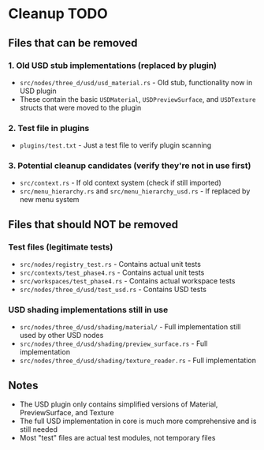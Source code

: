 # Cleanup TODO

## Files that can be removed

### 1. Old USD stub implementations (replaced by plugin)
- `src/nodes/three_d/usd/usd_material.rs` - Old stub, functionality now in USD plugin
- These contain the basic `USDMaterial`, `USDPreviewSurface`, and `USDTexture` structs that were moved to the plugin

### 2. Test file in plugins
- `plugins/test.txt` - Just a test file to verify plugin scanning

### 3. Potential cleanup candidates (verify they're not in use first)
- `src/context.rs` - If old context system (check if still imported)
- `src/menu_hierarchy.rs` and `src/menu_hierarchy_usd.rs` - If replaced by new menu system

## Files that should NOT be removed

### Test files (legitimate tests)
- `src/nodes/registry_test.rs` - Contains actual unit tests
- `src/contexts/test_phase4.rs` - Contains actual unit tests  
- `src/workspaces/test_phase4.rs` - Contains actual workspace tests
- `src/nodes/three_d/usd/test_usd.rs` - Contains USD tests

### USD shading implementations still in use
- `src/nodes/three_d/usd/shading/material/` - Full implementation still used by other USD nodes
- `src/nodes/three_d/usd/shading/preview_surface.rs` - Full implementation  
- `src/nodes/three_d/usd/shading/texture_reader.rs` - Full implementation

## Notes
- The USD plugin only contains simplified versions of Material, PreviewSurface, and Texture
- The full USD implementation in core is much more comprehensive and is still needed
- Most "test" files are actual test modules, not temporary files